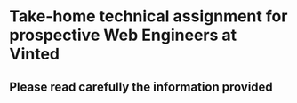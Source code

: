# Take-home technical assignment for prospective Web Engineers at Vinted

## Please read carefully the information provided 
